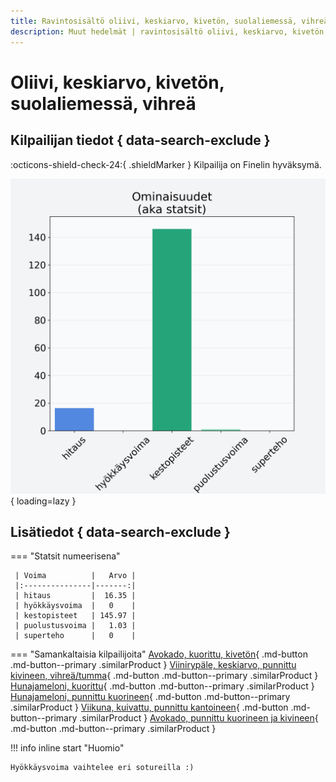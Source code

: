 ```yaml
---
title: Ravintosisältö oliivi, keskiarvo, kivetön, suolaliemessä, vihreä
description: Muut hedelmät | ravintosisältö oliivi, keskiarvo, kivetön, suolaliemessä, vihreä
---
```


# Oliivi, keskiarvo, kivetön, suolaliemessä, vihreä


## Kilpailijan tiedot { data-search-exclude }

:octicons-shield-check-24:{ .shieldMarker } Kilpailija on Finelin hyväksymä.

![Oliivi, keskiarvo, kivetön, suolaliemessä, vihreä](./images/oliivi-keskiarvo-kiveton-suolaliemessa-vihrea.png){ loading=lazy }

## Lisätiedot { data-search-exclude }
=== "Statsit numeerisena"

     | Voima          |   Arvo |
     |:---------------|-------:|
     | hitaus         |  16.35 |
     | hyökkäysvoima  |   0    |
     | kestopisteet   | 145.97 |
     | puolustusvoima |   1.03 |
     | superteho      |   0    |

=== "Samankaltaisia kilpailijoita"
    [Avokado, kuorittu, kivetön](/avokado-kuorittu-kiveton){ .md-button .md-button--primary .similarProduct }
    [Viinirypäle, keskiarvo, punnittu kivineen, vihreä/tumma](/viinirypale-keskiarvo-punnittu-kivineen-vihrea-tumma){ .md-button .md-button--primary .similarProduct }
    [Hunajameloni, kuorittu](/hunajameloni-kuorittu){ .md-button .md-button--primary .similarProduct }
    [Hunajameloni, punnittu kuorineen](/hunajameloni-punnittu-kuorineen){ .md-button .md-button--primary .similarProduct }
    [Viikuna, kuivattu, punnittu kantoineen](/viikuna-kuivattu-punnittu-kantoineen){ .md-button .md-button--primary .similarProduct }
    [Avokado, punnittu kuorineen ja kivineen](/avokado-punnittu-kuorineen-ja-kivineen){ .md-button .md-button--primary .similarProduct }

!!! info inline start "Huomio"

    Hyökkäysvoima vaihtelee eri sotureilla :)
